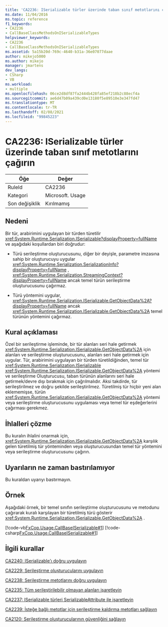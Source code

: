 ```yaml
---
title: 'CA2236: ISerializable türler üzerinde taban sınıf metotlarını çağırın'
ms.date: 11/04/2016
ms.topic: reference
f1_keywords:
- CA2236
- CallBaseClassMethodsOnISerializableTypes
helpviewer_keywords:
- CA2236
- CallBaseClassMethodsOnISerializableTypes
ms.assetid: 5a15b20d-769c-4640-b31a-36e07077daae
author: mikejo5000
ms.author: mikejo
manager: jmartens
dev_langs:
- CSharp
- VB
ms.workload:
- multiple
ms.openlocfilehash: 06ce2d8df87fa2444b428fa85ef218b2c88ecf4a
ms.sourcegitcommit: ae6d47b09a439cd0e13180f5e89510e3e347fd47
ms.translationtype: MT
ms.contentlocale: tr-TR
ms.lasthandoff: 02/08/2021
ms.locfileid: "99845223"
---
```

# <a name="ca2236-call-base-class-methods-on-iserializable-types"></a>CA2236: ISerializable türler üzerinde taban sınıf metotlarını çağırın

|Öğe|Değer|
|-|-|
|RuleId|CA2236|
|Kategori|Microsoft. Usage|
|Son değişiklik|Kırılmamış|

## <a name="cause"></a>Nedeni
Bir tür, arabirimini uygulayan bir türden türetilir <xref:System.Runtime.Serialization.ISerializable?displayProperty=fullName> ve aşağıdaki koşullardan biri doğrudur:

- Türü serileştirme oluşturucusunu, diğer bir deyişle, parametre imzasına sahip bir oluşturucuyu uygular <xref:System.Runtime.Serialization.SerializationInfo?displayProperty=fullName> , <xref:System.Runtime.Serialization.StreamingContext?displayProperty=fullName> ancak temel türün serileştirme oluşturucusunu çağırmaz.

- Türü yöntemini uygular, <xref:System.Runtime.Serialization.ISerializable.GetObjectData%2A?displayProperty=fullName> ancak <xref:System.Runtime.Serialization.ISerializable.GetObjectData%2A> temel türünün yöntemini çağırmaz.

## <a name="rule-description"></a>Kural açıklaması
Özel bir serileştirme işleminde, bir tür alanları seri hale getirmek <xref:System.Runtime.Serialization.ISerializable.GetObjectData%2A> için alanları ve serileştirme oluşturucusunu, alanları seri hale getirmek için uygular. Tür, arabirimini uygulayan bir türden türetildiğinden, temel tür <xref:System.Runtime.Serialization.ISerializable> <xref:System.Runtime.Serialization.ISerializable.GetObjectData%2A> yöntemi ve serileştirme Oluşturucusu, taban türünün alanlarını seri hale getirmek/devre dışı bırakmak için çağrılmalıdır. Aksi takdirde, tür serileştirilmez ve doğru şekilde serileştirilmez. Türetilmiş tür hiçbir yeni alan eklememişse, türün <xref:System.Runtime.Serialization.ISerializable.GetObjectData%2A> yöntemi veya serileştirme oluşturucusunu uygulaması veya temel tür eşdeğerlerini çağırması gerekmez.

## <a name="how-to-fix-violations"></a>İhlalleri çözme
Bu kuralın ihlalini onarmak için, <xref:System.Runtime.Serialization.ISerializable.GetObjectData%2A> karşılık gelen türetilmiş tür yönteminden veya oluşturucusundan temel tür yöntemini veya serileştirme oluşturucusunu çağırın.

## <a name="when-to-suppress-warnings"></a>Uyarıların ne zaman bastırılamıyor
Bu kuraldan uyarıyı bastırmayın.

## <a name="example"></a>Örnek
Aşağıdaki örnek, bir temel sınıfın serileştirme oluşturucusunu ve metodunu çağırarak kuralı karşılayan bir türetilmiş türü gösterir <xref:System.Runtime.Serialization.ISerializable.GetObjectData%2A> .

[!code-vb[FxCop.Usage.CallBaseISerializable#1](../code-quality/codesnippet/VisualBasic/ca2236-call-base-class-methods-on-iserializable-types_1.vb)]
[!code-csharp[FxCop.Usage.CallBaseISerializable#1](../code-quality/codesnippet/CSharp/ca2236-call-base-class-methods-on-iserializable-types_1.cs)]

## <a name="related-rules"></a>İlgili kurallar
[CA2240: ISerializable'ı doğru uygulayın](../code-quality/ca2240.md)

[CA2229: Serileştirme oluşturucularını uygulayın](/dotnet/fundamentals/code-analysis/quality-rules/ca2229)

[CA2238: Serileştirme metotlarını doğru uygulayın](../code-quality/ca2238.md)

[CA2235: Tüm serileştirilebilir olmayan alanları işaretleyin](/dotnet/fundamentals/code-analysis/quality-rules/ca2235)

[CA2237: ISerializable türleri SerializableAttribute ile işaretleyin](/dotnet/fundamentals/code-analysis/quality-rules/ca2237)

[CA2239: İsteğe bağlı metotlar için serileştirme kaldırma metotları sağlayın](../code-quality/ca2239.md)

[CA2120: Serileştirme oluşturucularının güvenliğini sağlayın](../code-quality/ca2120.md)
